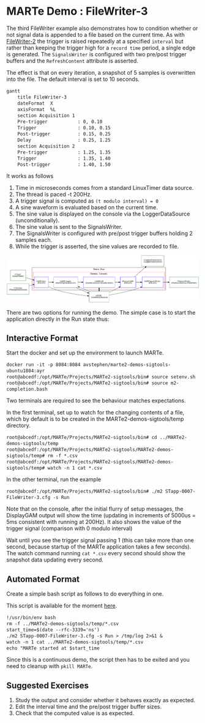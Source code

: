 # MARTe Demo : FileWriter-3

The third FileWriter example also demonstrates how to condition whether or not signal data is appended to a file
based on the current time.  As with [FileWriter-2](../FileWriter-2/README.md) the trigger is raised repeatedly
at a specified `interval` but rather than keeping the trigger high for a `record time` period, a single edge
is generated. The `SignalsWriter` is configured with two pre/post trigger buffers and the `RefreshContent` attribute
is asserted.

The effect is that on every iteration, a snapshot of 5 samples is overwritten into the file.
The default interval is set to 10 seconds.

```mermaid
gantt
    title FileWriter-3
    dateFormat  X
    axisFormat  %L
	section Acquisition 1
	Pre-trigger           : 0, 0.10
	Trigger               : 0.10, 0.15 
	Post-trigger          : 0.15, 0.25
	Delay                 : 0.25, 1.25
	section Acquisition 2
	Pre-trigger           : 1.25, 1.35
	Trigger               : 1.35, 1.40
	Post-trigger          : 1.40, 1.50
```
It works as follows

1. Time in microseconds comes from a standard LinuxTimer data source.
2. The thread is paced -t 200Hz.
3. A trigger signal is computed as `(t modulo interval) = 0`
4. A sine waveform is evaluated based on the current time.
5. The sine value is displayed on the console via the LoggerDataSource (unconditionally).
6. The sine value is sent to the SignalsWriter.
7. The SignalsWriter is configured with pre/post trigger buffers holding 2 samples each.
8. While the trigger is asserted, the sine values are recorded to file.

![Run State](sta_StateRun.png)

There are two options for running the demo.  The simple case is to start the application directly in the Run state thus:

## Interactive Format

Start the docker and set up the environment to launch MARTe.

```
docker run -it -p 8084:8084 avstephen/marte2-demos-sigtools-ubuntu1804:ayr
root@abcedf:/opt/MARTe/Projects/MARTe2-sigtools/bin# source setenv.sh
root@abcedf:/opt/MARTe/Projects/MARTe2-sigtools/bin# source m2-completion.bash
```
Two terminals are required to see the behaviour matches expectations.

In the first terminal, set up to watch for the changing contents of a file, which by default is
to be created in the MARTe2-demos-sigtools/temp directory.

```
root@abcedf:/opt/MARTe/Projects/MARTe2-sigtools/bin# cd ../MARTe2-demos-sigtools/temp
root@abcedf:/opt/MARTe/Projects/MARTe2-sigtools/MARTe2-demos-sigtools/temp# rm -f *.csv
root@abcedf:/opt/MARTe/Projects/MARTe2-sigtools/MARTe2-demos-sigtools/temp# watch -n 1 cat *.csv
```

In the other terminal, run the example

```
root@abcedf:/opt/MARTe/Projects/MARTe2-sigtools/bin# ./m2 STapp-0007-FileWriter-3.cfg -s Run
```

Note that on the console, after the initial flurry of setup messages, the DisplayGAM output will show the time (updating in increments of 5000us = 5ms consistent with running at 200Hz).  It also shows the value of the trigger signal (comparison with 0 modulo interval)

Wait until you see the trigger signal passing 1 (this can take more than one second, because startup of the MARTe application takes a few seconds). The watch command running `cat *.csv` every second should show the snapshot data updating every second.

## Automated Format

Create a simple bash script as follows to do everything in one.

This script is available for the moment [here](https://github.com/AdamVStephen/MARTe2-sigtools/blob/ayr/bin/md-fw-3).

```
!/usr/bin/env bash
rm -f ../MARTe2-demos-sigtools/temp/*.csv
start_time=$(date --rfc-3339='ns')
./m2 STapp-0007-FileWriter-3.cfg -s Run > /tmp/log 2>&1 &
watch -n 1 cat ../MARTe2-demos-sigtools/temp/*.csv
echo "MARTe started at $start_time
```

Since this is a continuous demo, the script then has to be exited and you need to cleanup with `pkill MARTe`.

## Suggested Exercises

1. Study the output and consider whether it behaves exactly as expected.
1. Edit the interval time and the pre/post trigger buffer sizes.
1. Check that the computed value is as expected.

